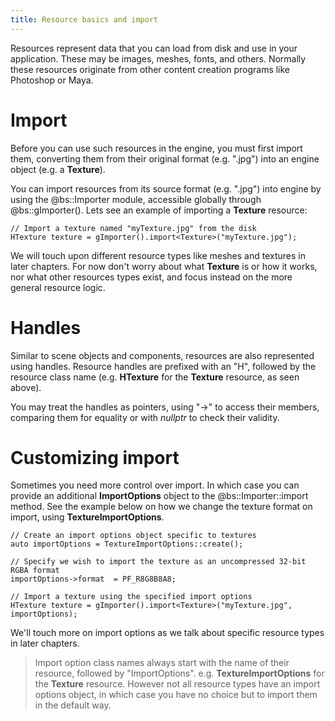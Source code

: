 ```yaml
---
title: Resource basics and import
---
```


Resources represent data that you can load from disk and use in your application. These may be images, meshes, fonts, and others. Normally these resources originate from other content creation programs like Photoshop or Maya. 

# Import
Before you can use such resources in the engine, you must first import them, converting them from their original format (e.g. ".jpg") into an engine object (e.g. a **Texture**).

You can import resources from its source format (e.g. ".jpg") into engine by using the @bs::Importer module, accessible globally through @bs::gImporter(). Lets see an example of importing a **Texture** resource:

~~~~~~~~~~~~~{.cpp}
// Import a texture named "myTexture.jpg" from the disk
HTexture texture = gImporter().import<Texture>("myTexture.jpg");
~~~~~~~~~~~~~

We will touch upon different resource types like meshes and textures in later chapters. For now don't worry about what **Texture** is or how it works, nor what other resources types exist, and focus instead on the more general resource logic.

# Handles
Similar to scene objects and components, resources are also represented using handles. Resource handles are prefixed with an "H", followed by the resource class name (e.g. **HTexture** for the **Texture** resource, as seen above).

You may treat the handles as pointers, using "->" to access their members, comparing them for equality or with *nullptr* to check their validity. 

# Customizing import
Sometimes you need more control over import. In which case you can provide an additional **ImportOptions** object to the @bs::Importer::import method. See the example below on how we change the texture format on import, using **TextureImportOptions**.

~~~~~~~~~~~~~{.cpp}
// Create an import options object specific to textures
auto importOptions = TextureImportOptions::create();

// Specify we wish to import the texture as an uncompressed 32-bit RGBA format
importOptions->format  = PF_R8G8B8A8; 

// Import a texture using the specified import options
HTexture texture = gImporter().import<Texture>("myTexture.jpg", importOptions);
~~~~~~~~~~~~~

We'll touch more on import options as we talk about specific resource types in later chapters.

> Import option class names always start with the name of their resource, followed by "ImportOptions". e.g. **TextureImportOptions** for the **Texture** resource. However not all resource types have an import options object, in which case you have no choice but to import them in the default way.
